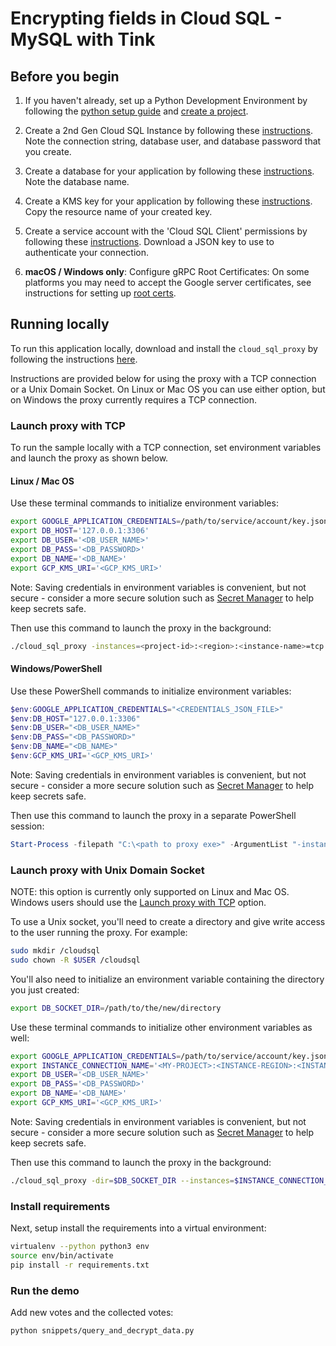 # Encrypting fields in Cloud SQL - MySQL with Tink

## Before you begin

1. If you haven't already, set up a Python Development Environment by following the [python setup guide](https://cloud.google.com/python/setup) and 
[create a project](https://cloud.google.com/resource-manager/docs/creating-managing-projects#creating_a_project).

1. Create a 2nd Gen Cloud SQL Instance by following these 
[instructions](https://cloud.google.com/sql/docs/mysql/create-instance). Note the connection string,
database user, and database password that you create.

1. Create a database for your application by following these 
[instructions](https://cloud.google.com/sql/docs/mysql/create-manage-databases). Note the database
name.

1. Create a KMS key for your application by following these
[instructions](https://cloud.google.com/kms/docs/creating-keys). Copy the resource name of your
created key.

1. Create a service account with the 'Cloud SQL Client' permissions by following these 
[instructions](https://cloud.google.com/sql/docs/mysql/connect-external-app#4_if_required_by_your_authentication_method_create_a_service_account).
Download a JSON key to use to authenticate your connection.

1. **macOS / Windows only**: Configure gRPC Root Certificates: On some platforms you may need to
accept the Google server certificates, see instructions for setting up
[root certs](https://github.com/googleapis/google-cloud-cpp/blob/main/google/cloud/bigtable/examples/README.md#configure-grpc-root-certificates).

## Running locally

To run this application locally, download and install the `cloud_sql_proxy` by
following the instructions
[here](https://cloud.google.com/sql/docs/mysql/sql-proxy#install).

Instructions are provided below for using the proxy with a TCP connection or a Unix Domain Socket.
On Linux or Mac OS you can use either option, but on Windows the proxy currently requires a TCP
connection.

### Launch proxy with TCP

To run the sample locally with a TCP connection, set environment variables and launch the proxy as
shown below.

#### Linux / Mac OS
Use these terminal commands to initialize environment variables:
```bash
export GOOGLE_APPLICATION_CREDENTIALS=/path/to/service/account/key.json
export DB_HOST='127.0.0.1:3306'
export DB_USER='<DB_USER_NAME>'
export DB_PASS='<DB_PASSWORD>'
export DB_NAME='<DB_NAME>'
export GCP_KMS_URI='<GCP_KMS_URI>'
```
Note: Saving credentials in environment variables is convenient, but not secure - consider a more
secure solution such as [Secret Manager](https://cloud.google.com/secret-manager/docs/overview) to
help keep secrets safe.

Then use this command to launch the proxy in the background:
```bash
./cloud_sql_proxy -instances=<project-id>:<region>:<instance-name>=tcp:3306 -credential_file=$GOOGLE_APPLICATION_CREDENTIALS &
```

#### Windows/PowerShell
Use these PowerShell commands to initialize environment variables:
```powershell
$env:GOOGLE_APPLICATION_CREDENTIALS="<CREDENTIALS_JSON_FILE>"
$env:DB_HOST="127.0.0.1:3306"
$env:DB_USER="<DB_USER_NAME>"
$env:DB_PASS="<DB_PASSWORD>"
$env:DB_NAME="<DB_NAME>"
$env:GCP_KMS_URI='<GCP_KMS_URI>'
```
Note: Saving credentials in environment variables is convenient, but not secure - consider a more
secure solution such as [Secret Manager](https://cloud.google.com/secret-manager/docs/overview) to
help keep secrets safe.

Then use this command to launch the proxy in a separate PowerShell session:
```powershell
Start-Process -filepath "C:\<path to proxy exe>" -ArgumentList "-instances=<project-id>:<region>:<instance-name>=tcp:3306 -credential_file=<CREDENTIALS_JSON_FILE>"
```

### Launch proxy with Unix Domain Socket
NOTE: this option is currently only supported on Linux and Mac OS. Windows users should use the
[Launch proxy with TCP](#launch-proxy-with-tcp) option.

To use a Unix socket, you'll need to create a directory and give write access to the user running
the proxy. For example:

```bash
sudo mkdir /cloudsql
sudo chown -R $USER /cloudsql
```

You'll also need to initialize an environment variable containing the directory you just created:
```bash
export DB_SOCKET_DIR=/path/to/the/new/directory
```

Use these terminal commands to initialize other environment variables as well:
```bash
export GOOGLE_APPLICATION_CREDENTIALS=/path/to/service/account/key.json
export INSTANCE_CONNECTION_NAME='<MY-PROJECT>:<INSTANCE-REGION>:<INSTANCE-NAME>'
export DB_USER='<DB_USER_NAME>'
export DB_PASS='<DB_PASSWORD>'
export DB_NAME='<DB_NAME>'
export GCP_KMS_URI='<GCP_KMS_URI>'
```
Note: Saving credentials in environment variables is convenient, but not secure - consider a more
secure solution such as [Secret Manager](https://cloud.google.com/secret-manager/docs/overview) to
help keep secrets safe.

Then use this command to launch the proxy in the background:
```bash
./cloud_sql_proxy -dir=$DB_SOCKET_DIR --instances=$INSTANCE_CONNECTION_NAME --credential_file=$GOOGLE_APPLICATION_CREDENTIALS &
```

### Install requirements

Next, setup install the requirements into a virtual environment:
```bash
virtualenv --python python3 env
source env/bin/activate
pip install -r requirements.txt
```

### Run the demo

Add new votes and the collected votes:
```bash
python snippets/query_and_decrypt_data.py 
```
